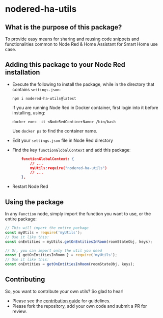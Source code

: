 # nodered-ha-utils

## What is the purpose of this package?
To provide easy means for sharing and reusing code snippets and functionalities common to Node Red & Home Assistant for Smart Home use case.

## Adding this package to your Node Red installation

* Execute the following to install the package, while in the directory that contains `settings.json`:
  ```shell
  npm i nodered-ha-utils@latest
  ```

  If you are running Node Red in Docker container, first login into it before installing, using:
  ```shell
  docker exec -it <NodeRedContinerName> /bin/bash
  ```
  Use `docker ps` to find the container name.

* Edit your `settings.json` file in Node Red directory
* Find the key `functionGlobalContext` and add this package:
  ```json
      functionGlobalContext: {
          // ...
          myUtils:require("nodered-ha-utils")
          // ...
      },
  ```
* Restart Node Red

## Using the package
In any `Function` node, simply import the function you want to use, or the entire package:
```javascript
// This will import the entire package
const myUtils = require('myUtils');
// Use it like this:
const onEntities = myUtils.getOnEntitiesInRoom(roomStateObj, keys);
```
```javascript
// Or, you can import only the util you need
const { getOnEntitiesInRoom } = require('myUtils');
// Use it like this:
const onEntities = getOnEntitiesInRoom(roomStateObj, keys);
```

## Contributing
So, you want to contribute your own utils? So glad to hear!
* Please see the [contribution guide](https://github.com/jsBlackBelt/nodered-ha-utils/blob/main/CONTRIBUTING.md) for guidelines.
* Please fork the repository, add your own code and submit a PR for review.
